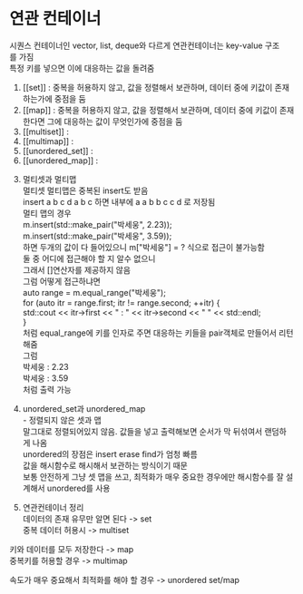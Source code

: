 # 연관 컨테이너  

시퀀스 컨테이너인 vector, list, deque와 다르게 연관컨테이너는 key-value 구조를 가짐  
특정 키를 넣으면 이에 대응하는 값을 돌려줌  

1. [[set]] : 중복을 허용하지 않고, 값을 정렬해서 보관하며, 데이터 중에 키값이 존재하는가에 중점을 둠
2. [[map]] : 중복을 허용하지 않고, 값을 정렬해서 보관하며, 데이터 중에 키값이 존재한다면 그에 대응하는 값이 무엇인가에 중점을 둠
3. [[multiset]] : 
4. [[multimap]] : 
5. [[unordered_set]] : 
6. [[unordered_map]] : 

  
  
  
3) 멀티셋과 멀티맵  
멀티셋 멀티맵은 중복된 insert도 받음  
insert a b c d a b c 하면 내부에 a a b b c c d 로 저장됨  
멀티 맵의 경우   
m.insert(std::make_pair("박세웅", 2.23));  
m.insert(std::make_pair("박세웅", 3.59));  
하면 두개의 값이 다 들어있으니 m["박세웅"] = ? 식으로 접근이 불가능함  
둘 중 어디에 접근해야 할 지 알수 없으니  
그래서 []연산자를 제공하지 않음  
그럼 어떻게 접근하냐면   
auto range = m.equal_range("박세웅");  
for (auto itr = range.first; itr != range.second; ++itr) {  
std::cout << itr->first << " : " << itr->second << " " << std::endl;  
}  
처럼 equal_range에 키를 인자로 주면 대응하는 키들을 pair객체로 만들어서 리턴해줌  
그럼   
박세웅 : 2.23  
박세웅 : 3.59  
처럼 출력 가능  
  
4) unordered_set과 unordered_map  
- 정렬되지 않은 셋과 맵  
말그대로 정렬되어있지 않음. 값들을 넣고 출력해보면 순서가 막 뒤섞여서 랜덤하게 나옴  
unordered의 장점은 insert erase find가 엄청 빠름  
값을 해시함수로 해시해서 보관하는 방식이기 때문  
보통 안전하게 그냥 셋 맵을 쓰고, 최적화가 매우 중요한 경우에만 해시함수를 잘 설계해서 unordered를 사용  
  
5) 연관컨테이너 정리  
데이터의 존재 유무만 알면 된다 -> set  
중복 데이터 허용시 -> multiset  
  
키와 데이터를 모두 저장한다 -> map  
중복키를 허용할 경우 -> multimap  
  
속도가 매우 중요해서 최적화를 해야 할 경우 -> unordered set/map

  